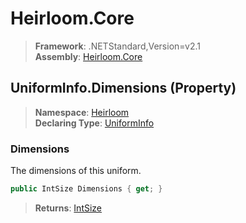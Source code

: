 # Heirloom.Core

> **Framework**: .NETStandard,Version=v2.1  
> **Assembly**: [Heirloom.Core][0]

## UniformInfo.Dimensions (Property)

> **Namespace**: [Heirloom][0]  
> **Declaring Type**: [UniformInfo][1]

### Dimensions

The dimensions of this uniform.

```cs
public IntSize Dimensions { get; }
```

> **Returns**: [IntSize][2]

[0]: ../../../Heirloom.Core.md
[1]: ../UniformInfo.md
[2]: ../IntSize.md
